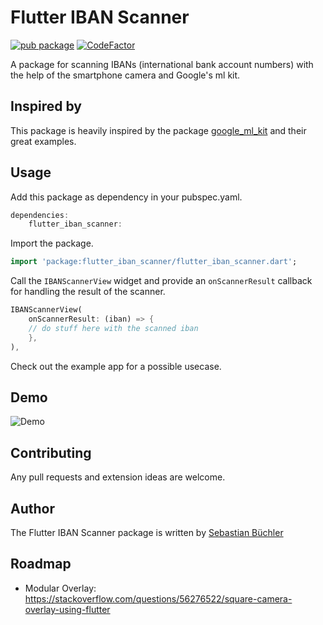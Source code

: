 # Flutter IBAN Scanner

[![pub package](https://img.shields.io/pub/v/flutter_iban_scanner.svg)](https://pub.dev/packages/flutter_iban_scanner)
[![CodeFactor](https://www.codefactor.io/repository/github/sebastianbuechler/flutter_iban_scanner/badge)](https://www.codefactor.io/repository/github/sebastianbuechler/flutter_iban_scanner)

A package for scanning IBANs  (international bank account numbers) with the help of the smartphone camera and Google's ml kit.

## Inspired by

This package is heavily inspired by the package [google_ml_kit](https://pub.dev/packages/google_ml_kit) and their great examples.

## Usage

Add this package as dependency in your pubspec.yaml.

```dart
dependencies:
    flutter_iban_scanner:
```

Import the package.

```dart
import 'package:flutter_iban_scanner/flutter_iban_scanner.dart';
```

Call the `IBANScannerView` widget and provide an `onScannerResult` callback for handling the result of the scanner.

```dart
IBANScannerView(
    onScannerResult: (iban) => {
    // do stuff here with the scanned iban
    },
),
```

Check out the example app for a possible usecase.

## Demo

![Demo](https://github.com/sebastianbuechler/flutter_iban_scanner/blob/master/example/example.gif)

## Contributing

Any pull requests and extension ideas are welcome.

## Author

The Flutter IBAN Scanner package is written by [Sebastian Büchler](https://github.com/sebastianbuechler)

## Roadmap

* Modular Overlay: <https://stackoverflow.com/questions/56276522/square-camera-overlay-using-flutter>
